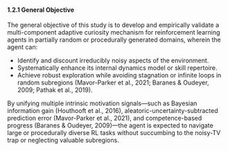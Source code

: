 #### 1.2.1 General Objective

The general objective of this study is to develop and empirically validate a multi-component adaptive curiosity mechanism for reinforcement learning agents in partially random or procedurally generated domains, wherein the agent can:
- Identify and discount irreducibly noisy aspects of the environment.
- Systematically enhance its internal dynamics model or skill repertoire.
- Achieve robust exploration while avoiding stagnation or infinite loops in random subregions (Mavor-Parker et al., 2021; Baranes & Oudeyer, 2009; Pathak et al., 2019).

By unifying multiple intrinsic motivation signals—such as Bayesian information gain (Houthooft et al., 2016), aleatoric-uncertainty-subtracted prediction error (Mavor-Parker et al., 2021), and competence-based progress (Baranes & Oudeyer, 2009)—the agent is expected to navigate large or procedurally diverse RL tasks without succumbing to the noisy-TV trap or neglecting valuable subregions.
